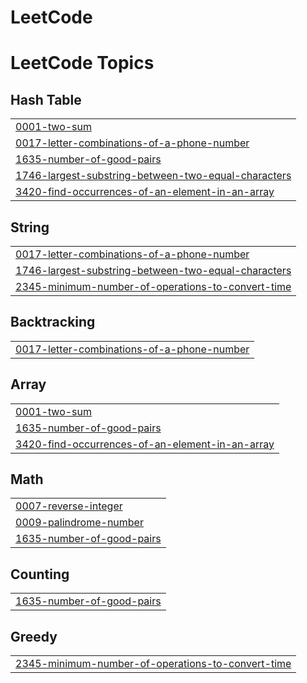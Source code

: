 # LeetCode
<!---LeetCode Topics Start-->
# LeetCode Topics
## Hash Table
|  |
| ------- |
| [0001-two-sum](https://github.com/RyanUsher606/LeetCode/tree/master/0001-two-sum) |
| [0017-letter-combinations-of-a-phone-number](https://github.com/RyanUsher606/LeetCode/tree/master/0017-letter-combinations-of-a-phone-number) |
| [1635-number-of-good-pairs](https://github.com/RyanUsher606/LeetCode/tree/master/1635-number-of-good-pairs) |
| [1746-largest-substring-between-two-equal-characters](https://github.com/RyanUsher606/LeetCode/tree/master/1746-largest-substring-between-two-equal-characters) |
| [3420-find-occurrences-of-an-element-in-an-array](https://github.com/RyanUsher606/LeetCode/tree/master/3420-find-occurrences-of-an-element-in-an-array) |
## String
|  |
| ------- |
| [0017-letter-combinations-of-a-phone-number](https://github.com/RyanUsher606/LeetCode/tree/master/0017-letter-combinations-of-a-phone-number) |
| [1746-largest-substring-between-two-equal-characters](https://github.com/RyanUsher606/LeetCode/tree/master/1746-largest-substring-between-two-equal-characters) |
| [2345-minimum-number-of-operations-to-convert-time](https://github.com/RyanUsher606/LeetCode/tree/master/2345-minimum-number-of-operations-to-convert-time) |
## Backtracking
|  |
| ------- |
| [0017-letter-combinations-of-a-phone-number](https://github.com/RyanUsher606/LeetCode/tree/master/0017-letter-combinations-of-a-phone-number) |
## Array
|  |
| ------- |
| [0001-two-sum](https://github.com/RyanUsher606/LeetCode/tree/master/0001-two-sum) |
| [1635-number-of-good-pairs](https://github.com/RyanUsher606/LeetCode/tree/master/1635-number-of-good-pairs) |
| [3420-find-occurrences-of-an-element-in-an-array](https://github.com/RyanUsher606/LeetCode/tree/master/3420-find-occurrences-of-an-element-in-an-array) |
## Math
|  |
| ------- |
| [0007-reverse-integer](https://github.com/RyanUsher606/LeetCode/tree/master/0007-reverse-integer) |
| [0009-palindrome-number](https://github.com/RyanUsher606/LeetCode/tree/master/0009-palindrome-number) |
| [1635-number-of-good-pairs](https://github.com/RyanUsher606/LeetCode/tree/master/1635-number-of-good-pairs) |
## Counting
|  |
| ------- |
| [1635-number-of-good-pairs](https://github.com/RyanUsher606/LeetCode/tree/master/1635-number-of-good-pairs) |
## Greedy
|  |
| ------- |
| [2345-minimum-number-of-operations-to-convert-time](https://github.com/RyanUsher606/LeetCode/tree/master/2345-minimum-number-of-operations-to-convert-time) |
<!---LeetCode Topics End-->